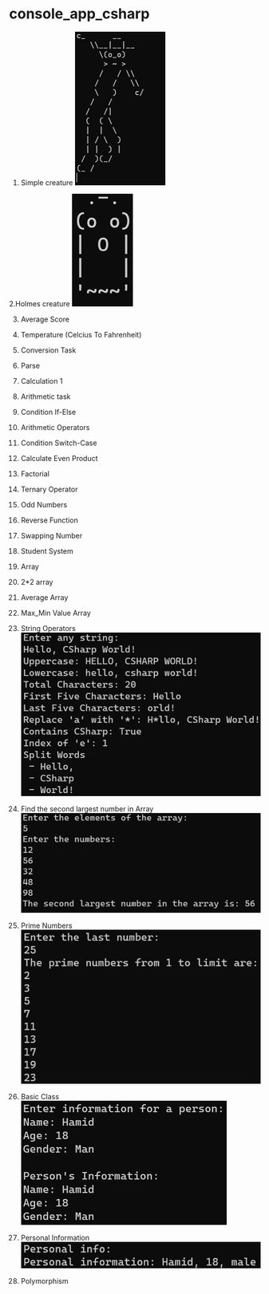 # console_app_csharp

1. Simple creature
![Simple Creature](simple_creature.png)

2.Holmes creature
![Basic Creature](basiccreature.png)

3. Average Score

4. Temperature (Celcius To Fahrenheit)

5. Conversion Task

6. Parse 

7. Calculation 1

8. Arithmetic task

9. Condition If-Else 

10. Arithmetic Operators

11. Condition Switch-Case

12. Calculate Even Product

13. Factorial

14. Ternary Operator

15. Odd Numbers

16. Reverse Function 

17. Swapping Number

18. Student System

19. Array 

20. 2*2 array

21. Average Array

22. Max_Min Value Array

23. String Operators
![String Operators](String_Operators.png)

24. Find the second largest number in Array
![Find the Second Max Number in Array](thesecondlargest_number.png)

25. Prime Numbers
![Prime Numbers](prime_numbers.png)

26. Basic Class
![Basic Class](class_task.png)

27. Personal Information
![Personal Info](personal_info.png)

28. Polymorphism



